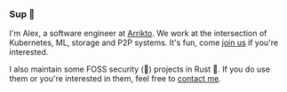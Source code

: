 ### Sup 👋

I'm Alex, a software engineer at [Arrikto](https://www.arrikto.com/). We work at
the intersection of Kubernetes, ML, storage and P2P systems. It's fun, come
[join us](https://apply.workable.com/arrikto/) if you're interested.

I also maintain some FOSS security (:crossed_fingers:) projects in Rust
:crab:. If you do use them or you're interested in them, feel free to [contact
me](mailto:apyrgio@gmail.com).
